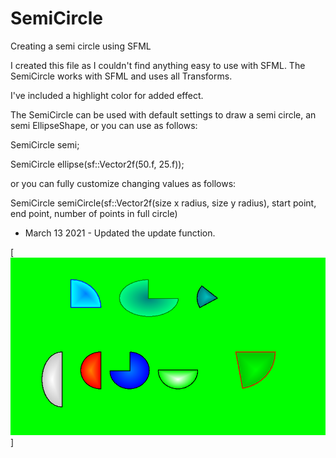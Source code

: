 # SemiCircle
Creating a semi circle using SFML

I created this file as I couldn't find anything easy to use with SFML.
The SemiCircle works with SFML and uses all Transforms. 

I've included a highlight color for added effect.

The SemiCircle can be used with default settings to draw a semi circle, an semi EllipseShape,
or you can use as follows:

SemiCircle semi;

SemiCircle ellipse(sf::Vector2f(50.f, 25.f));

or you can fully customize changing values as follows:

SemiCircle semiCircle(sf::Vector2f(size x radius, size y radius), start point, end point, number of points in full circle)


* March 13 2021 - Updated the update function.


[![image](https://github.com/Blakrunner/SemiCircle/blob/main/SemiCirclesample.png)]
